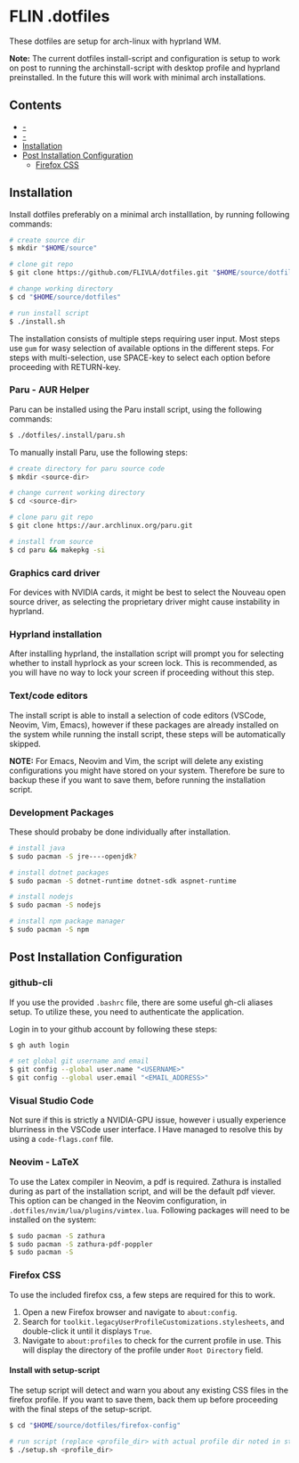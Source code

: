 # FLIN .dotfiles
These dotfiles are setup for arch-linux with hyprland WM.

**Note:** The current dotfiles install-script and configuration is setup to work on post to running the archinstall-script with desktop profile and hyprland preinstalled. In the future this will work with minimal arch installations. 



## Contents

- [-]()
- [-]()
- [Installation](#Installation)
- [Post Installation Configuration](#post-installation-configuration)
    - [Firefox CSS]()



## Installation

Install dotfiles preferably on a minimal arch installlation, by running following commands:

```bash
# create source dir
$ mkdir "$HOME/source"

# clone git repo
$ git clone https://github.com/FLIVLA/dotfiles.git "$HOME/source/dotfiles"

# change working directory 
$ cd "$HOME/source/dotfiles"

# run install script
$ ./install.sh 
```

The installation consists of multiple steps requiring user input. Most steps use `gum` for wasy selection of available options in the different steps. For steps with multi-selection, use SPACE-key to select each option before proceeding with RETURN-key.

### Paru - AUR Helper

Paru can be installed using the Paru install script, using the following commands:

```bash
$ ./dotfiles/.install/paru.sh
```

To manually install Paru, use the following steps:

```bash
# create directory for paru source code
$ mkdir <source-dir>

# change current working directory
$ cd <source-dir>

# clone paru git repo
$ git clone https://aur.archlinux.org/paru.git

# install from source
$ cd paru && makepkg -si
```


### Graphics card driver

For devices with NVIDIA cards, it might be best to select the Nouveau open source driver, as selecting the proprietary driver might cause instability in hyprland.


### Hyprland installation

After installing hyprland, the installation script will prompt you for selecting whether to install hyprlock as your screen lock. This is recommended, as you will have no way to lock your screen if proceeding without this step.


### Text/code editors 

The install script is able to install a selection of code editors (VSCode, Neovim, Vim, Emacs), however if these packages are already installed on the system while running the install script, these steps will be automatically skipped.

**NOTE:** For Emacs, Neovim and Vim, the script will delete any existing configurations you might have stored on your system. Therefore be sure to backup these if you want to save them, before running the installation script.


### Development Packages

These should probaby be done individually after installation.

```bash
# install java
$ sudo pacman -S jre----openjdk?

# install dotnet packages
$ sudo pacman -S dotnet-runtime dotnet-sdk aspnet-runtime

# install nodejs
$ sudo pacman -S nodejs

# install npm package manager
$ sudo pacman -S npm
```


## Post Installation Configuration

### github-cli

If you use the provided `.bashrc` file, there are some useful gh-cli aliases setup. To utilize these, you need to authenticate the application.

Login in to your github account by following these steps:

```bash
$ gh auth login

# set global git username and email
$ git config --global user.name "<USERNAME>"
$ git config --global user.email "<EMAIL_ADDRESS>"
```


### Visual Studio Code

Not sure if this is strictly a NVIDIA-GPU issue, however i usually experience blurriness in the VSCode user interface. I Have managed to resolve this by using a `code-flags.conf` file.


### Neovim - LaTeX

To use the Latex compiler in Neovim, a pdf is required. Zathura is installed during as part of the installation script, and will be the default pdf viever. This option can be changed in the Neovim configuration, in `.dotfiles/nvim/lua/plugins/vimtex.lua`. Following packages will need to be installed on the system:

```bash
$ sudo pacman -S zathura
$ sudo pacman -S zathura-pdf-poppler
$ sudo pacman -S 
```


### Firefox CSS

To use the included firefox css, a few steps are required for this to work.

1. Open a new Firefox browser and navigate to `about:config`.
2. Search for `toolkit.legacyUserProfileCustomizations.stylesheets`, and double-click it until it displays `True`.
3. Navigate to `about:profiles` to check for the current profile in use. This will display the directory of the profile under `Root Directory` field.


#### Install with setup-script

The setup script will detect and warn you about any existing CSS files in the firefox profile. If you want to save them, back them up before proceeding with the final steps of the setup-script.

```bash
$ cd "$HOME/source/dotfiles/firefox-config"

# run script (replace <profile_dir> with actual profile dir noted in step 3)
$ ./setup.sh <profile_dir>
```
